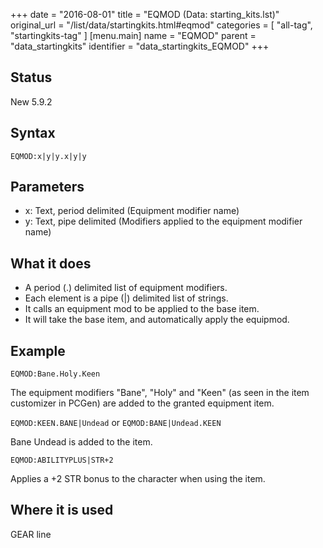 +++
date = "2016-08-01"
title = "EQMOD (Data: starting_kits.lst)"
original_url = "/list/data/startingkits.html#eqmod"
categories = [ "all-tag", "startingkits-tag" ]
[menu.main]
    name = "EQMOD"
    parent = "data_startingkits"
    identifier = "data_startingkits_EQMOD"
+++

## Status

New 5.9.2

## Syntax

`EQMOD:x|y|y.x|y|y`

## Parameters

-   x: Text, period delimited (Equipment modifier name)
-   y: Text, pipe delimited (Modifiers applied to the
    equipment modifier name)



What it does
------------

-   A period (.) delimited list of equipment modifiers.
-   Each element is a pipe (|) delimited list of strings.
-   It calls an equipment mod to be applied to the base item.
-   It will take the base item, and automatically apply the equipmod.

Example
-------

`EQMOD:Bane.Holy.Keen`

The equipment modifiers "Bane", "Holy" and "Keen" (as seen in the item
customizer in PCGen) are added to the granted equipment item.

`EQMOD:KEEN.BANE|Undead` or `EQMOD:BANE|Undead.KEEN`

Bane Undead is added to the item.

`EQMOD:ABILITYPLUS|STR+2`

Applies a +2 STR bonus to the character when using the item.

Where it is used
----------------

GEAR line

